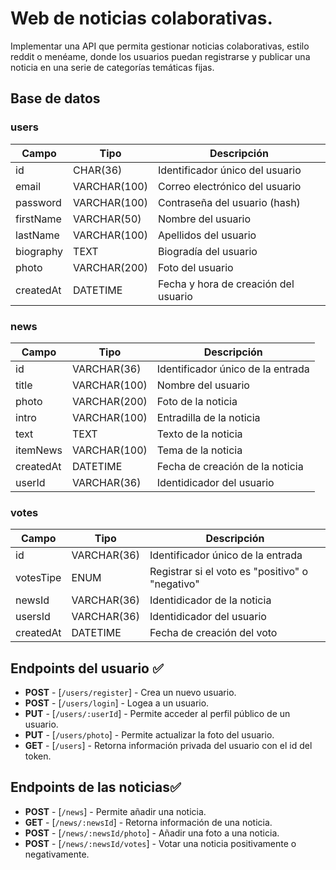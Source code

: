 # Web de noticias colaborativas.

Implementar una API que permita gestionar noticias colaborativas, estilo reddit o menéame, donde los usuarios puedan registrarse y publicar una noticia en una serie de categorías temáticas fijas.

## Base de datos

### users

| Campo            | Tipo         | Descripción                                |
| ---------------- | ------------ | -------------------------------------------|
| id               | CHAR(36)     | Identificador único del usuario            |
| email            | VARCHAR(100) | Correo electrónico del usuario             |
| password         | VARCHAR(100) | Contraseña del usuario (hash)              |
| firstName        | VARCHAR(50)  | Nombre del usuario                         |
| lastName         | VARCHAR(100) | Apellidos del usuario                      |
| biography        | TEXT         | Biogradía del usuario                      |
| photo            | VARCHAR(200) | Foto del usuario                           |
| createdAt        | DATETIME     | Fecha y hora de creación del usuario       |

### news

| Campo     | Tipo         | Descripción                            |
| --------- | ------------ | -------------------------------------- |
| id        | VARCHAR(36)  | Identificador único de la entrada      |
| title     | VARCHAR(100) | Nombre del usuario                     |
| photo     | VARCHAR(200) | Foto de la noticia                     |
| intro     | VARCHAR(100) | Entradilla de la noticia               |
| text      | TEXT         | Texto de la noticia                    |
| itemNews  | VARCHAR(100) | Tema de la noticia                     |
| createdAt | DATETIME     | Fecha de creación de la noticia        |
| userId    | VARCHAR(36)  | Identidicador del usuario              |

### votes

| Campo     | Tipo        | Descripción                                     |
| --------- | ----------- | ----------------------------------------------- |
| id        | VARCHAR(36) | Identificador único de la entrada               |
| votesTipe | ENUM        | Registrar si el voto es "positivo" o "negativo" |
| newsId    | VARCHAR(36) | Identidicador de la noticia                     |
| usersId   | VARCHAR(36) | Identidicador del usuario                       |
| createdAt | DATETIME    | Fecha de creación del voto                      |

## Endpoints del usuario ✅

-   **POST** - [`/users/register`] - Crea un nuevo usuario. 
-   **POST** - [`/users/login`] - Logea a un usuario. 
-   **PUT** - [`/users/:userId`] - Permite acceder al perfil público de un usuario. 
-   **PUT** - [`/users/photo`] - Permite actualizar la foto del usuario.
-   **GET** - [`/users`] - Retorna información privada del usuario con el id del token.

## Endpoints de las noticias✅

-   **POST** - [`/news`] - Permite añadir una noticia. 
-   **GET** - [`/news/:newsId`] - Retorna información de una noticia. 
-   **POST** - [`/news/:newsId/photo`] - Añadir una foto a una noticia. 
-   **POST** - [`/news/:newsId/votes`] - Votar una noticia positivamente o negativamente. 




